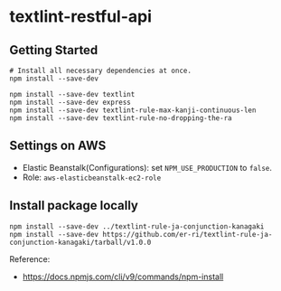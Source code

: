 # textlint-restful-api

## Getting Started
```
# Install all necessary dependencies at once.
npm install --save-dev

npm install --save-dev textlint
npm install --save-dev express
npm install --save-dev textlint-rule-max-kanji-continuous-len
npm install --save-dev textlint-rule-no-dropping-the-ra
```

## Settings on AWS
* Elastic Beanstalk(Configurations): set `NPM_USE_PRODUCTION` to `false`.
* Role: `aws-elasticbeanstalk-ec2-role`

## Install package locally
```
npm install --save-dev ../textlint-rule-ja-conjunction-kanagaki
npm install --save-dev https://github.com/er-ri/textlint-rule-ja-conjunction-kanagaki/tarball/v1.0.0
```

Reference:
* https://docs.npmjs.com/cli/v9/commands/npm-install